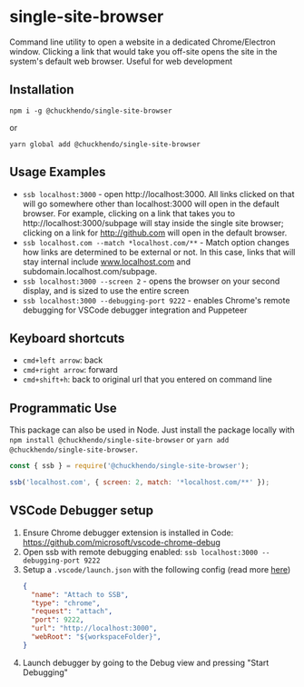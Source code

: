 # single-site-browser

Command line utility to open a website in a dedicated Chrome/Electron window. Clicking a link that would take you off-site opens the site in the system's default web browser. Useful for web development

## Installation

`npm i -g @chuckhendo/single-site-browser`

or

`yarn global add @chuckhendo/single-site-browser`

## Usage Examples

- `ssb localhost:3000` - open http://localhost:3000. All links clicked on that will go somewhere other than localhost:3000 will open in the default browser.
  For example, clicking on a link that takes you to http://localhost:3000/subpage will stay inside the single site browser; clicking on a link for http://github.com will open in the default browser.
- `ssb localhost.com --match *localhost.com/**` - Match option changes how links are determined to be external or not.
  In this case, links that will stay internal include www.localhost.com and subdomain.localhost.com/subpage.
- `ssb localhost:3000 --screen 2` - opens the browser on your second display, and is sized to use the entire screen
- `ssb localhost:3000 --debugging-port 9222` - enables Chrome's remote debugging for VSCode debugger integration and Puppeteer

## Keyboard shortcuts

- `cmd+left arrow`: back
- `cmd+right arrow`: forward
- `cmd+shift+h`: back to original url that you entered on command line

## Programmatic Use

This package can also be used in Node. Just install the package locally with `npm install @chuckhendo/single-site-browser` or `yarn add @chuckhendo/single-site-browser`.

```javascript
const { ssb } = require('@chuckhendo/single-site-browser');

ssb('localhost.com', { screen: 2, match: '*localhost.com/**' });
```

## VSCode Debugger setup
1. Ensure Chrome debugger extension is installed in Code: https://github.com/microsoft/vscode-chrome-debug
2. Open ssb with remote debugging enabled: `ssb localhost:3000 --debugging-port 9222`
3. Setup a `.vscode/launch.json` with the following config (read more [here](https://code.visualstudio.com/docs/editor/debugging#_launch-configurations))
    ```json
    {
      "name": "Attach to SSB",
      "type": "chrome",
      "request": "attach",
      "port": 9222,
      "url": "http://localhost:3000",
      "webRoot": "${workspaceFolder}",
    }
    ```
4. Launch debugger by going to the Debug view and pressing "Start Debugging" 

